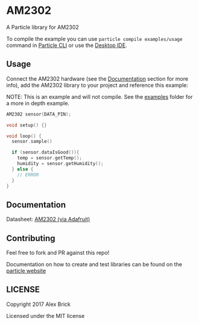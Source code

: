 # AM2302

A Particle library for AM2302

To compile the example you can use `particle compile examples/usage` command in [Particle CLI](https://docs.particle.io/guide/tools-and-features/cli#update-your-device-remotely) or use the [Desktop IDE](https://docs.particle.io/guide/tools-and-features/dev/#compiling-code).

## Usage

Connect the AM2302 hardware (see the [Documentation](#Documentation) section for more info), add the AM2302 library to your project and reference this example:

NOTE: This is an example and will not compile. See the [examples](examples) folder for a more in depth example.

```cpp
AM2302 sensor(DATA_PIN);

void setup() {}

void loop() {
  sensor.sample()

  if (sensor.dataIsGood()){
    temp = sensor.getTemp();
    humidity = sensor.getHumidity();
  } else {
    // ERROR
  }
}
```

## Documentation

Datasheet: [AM2302 (via Adafruit)](https://www.adafruit.com/datasheets/Digital%20humidity%20and%20temperature%20sensor%20AM2302.pdf)

## Contributing

Feel free to fork and PR against this repo!

Documentation on how to create and test libraries can be found on the [particle website](https://docs.particle.io/guide/tools-and-features/cli/photon/#contributing-libraries)

## LICENSE
Copyright 2017 Alex Brick

Licensed under the MIT license
